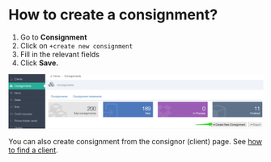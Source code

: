 # How to create a consignment?

1. Go to **Consignment** 
2. Click on `+create new consignment` 
3. Fill in the relevant fields  
4. Click **Save.**

![](../.gitbook/assets/consignments___backoffice.jpg)

You can also create consignment from the consignor \(client\) page. See [how to find a client](../client/how-to-find-an-existing-client.md).

